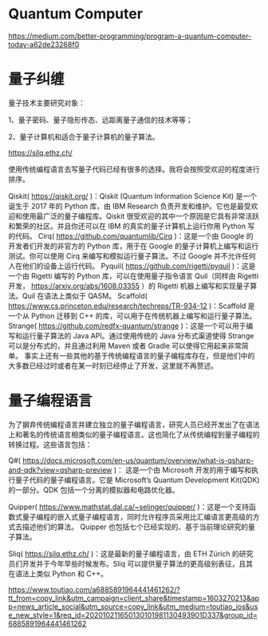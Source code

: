 # Quantum Computer
https://medium.com/better-programming/program-a-quantum-computer-today-a62de23268f0

# 量子纠缠


量子技术主要研究对象：

1、量子密码、量子隐形传态、远距离量子通信的技术等等；

2、量子计算机和适合于量子计算机的量子算法。


https://silq.ethz.ch/

使用传统编程语言去写量子代码已经有很多的选择。我将会按照受欢迎的程度进行排序。

Qiskit( https://qiskit.org/ )：Qiskit (Quantum Information Science Kit) 是一个诞生于 2017 年的 Python 库，由 IBM Research 负责开发和维护。它也是最受欢迎和使用最广泛的量子编程库。Qiskit 很受欢迎的其中一个原因是它具有非常活跃和繁荣的社区。并且你还可以在 IBM 的真实的量子计算机上运行你用 Python 写的代码。
Cirq( https://github.com/quantumlib/Cirq )：这是一个由 Google 的开发者们开发的非官方的 Python 库，用于在 Google 的量子计算机上编写和运行测试。你可以使用 Cirq 来编写和模拟运行量子算法。不过 Google 并不允许任何人在他们的设备上运行代码。
Pyquil( https://github.com/rigetti/pyquil )：这是一个由 Rigetti 编写的 Python 库，可以在使用量子指令语言 Quil（同样由 Rigetti 开发， https://arxiv.org/abs/1608.03355 ）的 Rigetti 机器上编写和实现量子算法。Quil 在语法上类似于 QASM。
Scaffold( https://www.cs.princeton.edu/research/techreps/TR-934-12 )：Scaffold 是一个从 Python 迁移到 C++ 的库，可以用于在传统机器上编写和运行量子算法。
Strange( https://github.com/redfx-quantum/strange )：这是一个可以用于编写和运行量子算法的 Java API。通过使用传统的 Java 分布式渠道使得 Strange 可以是分布式的，并且通过利用 Maven 或者 Gradle 可以使得它用起来非常简单。
事实上还有一些其他的基于传统编程语言的量子编程库存在，但是他们中的大多数已经过时或者在某一时刻已经停止了开发，这里就不再赘述。

# 量子编程语言
为了摒弃传统编程语言并建立独立的量子编程语言，研究人员已经开发出了在语法上和著名的传统语言相类似的量子编程语言。这也简化了从传统编程到量子编程的转换过程。这些语言包括：

Q#( https://docs.microsoft.com/en-us/quantum/overview/what-is-qsharp-and-qdk?view=qsharp-preview )：
这是一个由 Microsoft 开发的用于编写和执行量子代码的量子编程语言。它是 Microsoft’s Quantum Development Kit(QDK) 的一部分。QDK 包括一个分离的模拟器和电路优化器。

Quipper( https://www.mathstat.dal.ca/~selinger/quipper/ )：这是一个支持函数式量子编程的嵌入式量子编程语言，同时允许程序员采用比汇编语言更高级的方式去描述他们的算法。
Quipper 也包括七个已经实现的、基于当前理论研究的量子算法。

Sliq( https://silq.ethz.ch/ )：这是最新的量子编程语言，由 ETH Zürich 的研究员们开发并于今年早些时候发布。Sliq 可以提供量子算法的更高级别表征，且其在语法上类似 Python 和 C++。

https://www.toutiao.com/a6885891964441461262/?tt_from=copy_link&utm_campaign=client_share&timestamp=1603270213&app=news_article_social&utm_source=copy_link&utm_medium=toutiao_ios&use_new_style=1&req_id=202010211650130101981130493901D337&group_id=6885891964441461262
